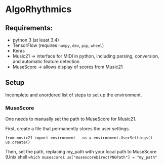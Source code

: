 # AlgoRhythmics

## Requirements:
* python 3 (at least 3.4)
* TensorFlow (requires `numpy`, `dev`, `pip`, `wheel`)
* Keras 
* Music21 -> interface for MIDI in python, including parsing, conversion, and automatic feature detection
* MuseScore -> allows display of scores from Music21


## Setup

Incomplete and unordered list of steps to set up the environment.

### MuseScore

One needs to manually set the path to MuseScore for Music21.

First, create a file that permanently stores the user settings.

`from music21 import environment  
us = environment.UserSettings()  
us.create()`

Then, set the path, replacing my_path with your local path to MuseScore (Unix shell `which musescore`).
`us["musescoreDirectPNGPath"] = "my_path"`

